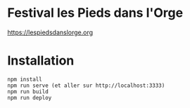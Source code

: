 # Festival les Pieds dans l'Orge

https://lespiedsdanslorge.org

# Installation

```
npm install
npm run serve (et aller sur http://localhost:3333)
npm run build
npm run deploy
```

